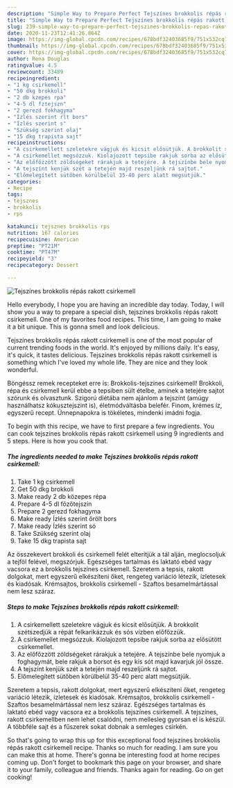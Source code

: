 ```yaml
---
description: "Simple Way to Prepare Perfect Tejszínes brokkolis répás rakott csirkemell"
title: "Simple Way to Prepare Perfect Tejszínes brokkolis répás rakott csirkemell"
slug: 239-simple-way-to-prepare-perfect-tejszines-brokkolis-repas-rakott-csirkemell
date: 2020-11-23T12:41:26.864Z
image: https://img-global.cpcdn.com/recipes/678bdf32403685f9/751x532cq70/tejszines-brokkolis-repas-rakott-csirkemell-recept-foto.jpg
thumbnail: https://img-global.cpcdn.com/recipes/678bdf32403685f9/751x532cq70/tejszines-brokkolis-repas-rakott-csirkemell-recept-foto.jpg
cover: https://img-global.cpcdn.com/recipes/678bdf32403685f9/751x532cq70/tejszines-brokkolis-repas-rakott-csirkemell-recept-foto.jpg
author: Rena Douglas
ratingvalue: 4.5
reviewcount: 33489
recipeingredient:
- "1 kg csirkemell"
- "50 dkg brokkoli"
- "2 db kzepes rpa"
- "4-5 dl fztejszn"
- "2 gerezd fokhagyma"
- "Ízlés szerint rlt bors"
- "Ízlés szerint s"
- "Szükség szerint olaj"
- "15 dkg trapista sajt"
recipeinstructions:
- "A csirkemellett szeletekre vágjuk és kicsit elősütjük. A brokkolit szétszedjük a répát felkarikázzuk és sós vízben előfőzzük."
- "A csirkemellet megsózzuk. Kiolajozott tepsibe rakjuk sorba az elősütött csirkemellet."
- "Az előfőzzött zöldségeket rárakjuk a tetejére. A tejszínbe bele nyomjuk a foghagymát, bele rakjuk a borsot és egy kis sót majd kavarjuk jól össze."
- "A tejszínt kenjük szét a tetején majd reszeljünk rá sajtot."
- "Előmelegített sütőben körülbelül 35-40 perc alatt megsütjük."
categories:
- Recipe
tags:
- tejsznes
- brokkolis
- rps

katakunci: tejsznes brokkolis rps 
nutrition: 167 calories
recipecuisine: American
preptime: "PT21M"
cooktime: "PT47M"
recipeyield: "3"
recipecategory: Dessert

---
```



![Tejszínes brokkolis répás rakott csirkemell](https://img-global.cpcdn.com/recipes/678bdf32403685f9/751x532cq70/tejszines-brokkolis-repas-rakott-csirkemell-recept-foto.jpg)

Hello everybody, I hope you are having an incredible day today. Today, I will show you a way to prepare a special dish, tejszínes brokkolis répás rakott csirkemell. One of my favorites food recipes. This time, I am going to make it a bit unique. This is gonna smell and look delicious.

Tejszínes brokkolis répás rakott csirkemell is one of the most popular of current trending foods in the world. It's enjoyed by millions daily. It's easy, it's quick, it tastes delicious. Tejszínes brokkolis répás rakott csirkemell is something which I've loved my whole life. They are nice and they look wonderful.

Böngéssz remek recepteket erre is: Brokkolis-tejszínes csirkemell! Brokkoli, répa és csirkemell kerül ebbe a tepsiben sült ételbe, aminek a tetejére sajtot szórunk és olvasztunk. Szigorú diétába nem ajánlom a tejszínt (amúgy használhatsz kókusztejszint is), életmódváltásba belefér. Finom, krémes íz, egyszerű recept. Ünnepnapokra is tökéletes, mindenki imádni fogja.


To begin with this recipe, we have to first prepare a few ingredients. You can cook tejszínes brokkolis répás rakott csirkemell using 9 ingredients and 5 steps. Here is how you cook that.

<!--inarticleads1-->

##### The ingredients needed to make Tejszínes brokkolis répás rakott csirkemell:

1. Take 1 kg csirkemell
1. Get 50 dkg brokkoli
1. Make ready 2 db közepes répa
1. Prepare 4-5 dl főzőtejszín
1. Prepare 2 gerezd fokhagyma
1. Make ready Ízlés szerint őrölt bors
1. Make ready Ízlés szerint só
1. Take Szükség szerint olaj
1. Take 15 dkg trapista sajt


Az összekevert brokkoli és csirkemell felét elterítjük a tál alján, meglocsoljuk a tejföl felével, megszórjuk. Egészséges tartalmas és laktató ebéd vagy vacsora ez a brokkolis tejszínes csirkemell. Szeretem a tepsis, rakott dolgokat, mert egyszerű elkészíteni őket, rengeteg variáció létezik, ízletesek és kiadósak. Krémsajtos, brokkolis csirkemell - Szaftos besamelmártással nem lesz száraz. 

<!--inarticleads2-->

##### Steps to make Tejszínes brokkolis répás rakott csirkemell:

1. A csirkemellett szeletekre vágjuk és kicsit elősütjük. A brokkolit szétszedjük a répát felkarikázzuk és sós vízben előfőzzük.
1. A csirkemellet megsózzuk. Kiolajozott tepsibe rakjuk sorba az elősütött csirkemellet.
1. Az előfőzzött zöldségeket rárakjuk a tetejére. A tejszínbe bele nyomjuk a foghagymát, bele rakjuk a borsot és egy kis sót majd kavarjuk jól össze.
1. A tejszínt kenjük szét a tetején majd reszeljünk rá sajtot.
1. Előmelegített sütőben körülbelül 35-40 perc alatt megsütjük.


Szeretem a tepsis, rakott dolgokat, mert egyszerű elkészíteni őket, rengeteg variáció létezik, ízletesek és kiadósak. Krémsajtos, brokkolis csirkemell - Szaftos besamelmártással nem lesz száraz. Egészséges tartalmas és laktató ebéd vagy vacsora ez a brokkolis tejszínes csirkemell. A tejszínes, rakott csirkemellben nem lehet csalódni, nem mellesleg gyorsan el is készül. A többféle sajt és a fűszerek sokat dobnak a semleges csirkén. 

So that's going to wrap this up for this exceptional food tejszínes brokkolis répás rakott csirkemell recipe. Thanks so much for reading. I am sure you can make this at home. There's gonna be interesting food at home recipes coming up. Don't forget to bookmark this page on your browser, and share it to your family, colleague and friends. Thanks again for reading. Go on get cooking!
